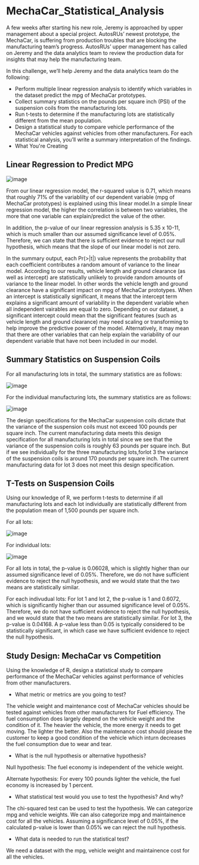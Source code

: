 # MechaCar_Statistical_Analysis

A few weeks after starting his new role, Jeremy is approached by upper management about a special project. AutosRUs’ newest prototype, the MechaCar, is suffering from production troubles that are blocking the manufacturing team’s progress. AutosRUs’ upper management has called on Jeremy and the data analytics team to review the production data for insights that may help the manufacturing team.

In this challenge, we’ll help Jeremy and the data analytics team do the following:

* Perform multiple linear regression analysis to identify which variables in the dataset predict the mpg of MechaCar prototypes.
* Collect summary statistics on the pounds per square inch (PSI) of the suspension coils from the manufacturing lots.
* Run t-tests to determine if the manufacturing lots are statistically different from the mean population.
* Design a statistical study to compare vehicle performance of the MechaCar vehicles against vehicles from other manufacturers. For each statistical analysis, you’ll write a summary interpretation of the findings.
* What You're Creating

## Linear Regression to Predict MPG

![image](https://user-images.githubusercontent.com/111020934/202953301-65d57559-9c49-466f-887a-4b188ff7c10c.png)

From our linear regression model, the r-squared value is 0.71, which means that roughly 71% of the variablilty of our dependent variable (mpg of MechaCar prototypes) is explained using this linear model.In a simple linear regression model, the higher the correlation is between two variables, the more that one variable can explain/predict the value of the other.

In addition, the p-value of our linear regression analysis is 5.35 x 10-11, which is much smaller than our assumed significance level of 0.05%. Therefore, we can state that there is sufficient evidence to reject our null hypothesis, which means that the slope of our linear model is not zero.

In the summary output, each Pr(>|t|) value represents the probability that each coefficient contributes a random amount of variance to the linear model. According to our results, vehicle length and ground clearance (as well as intercept) are statistically unlikely to provide random amounts of variance to the linear model. In other words the vehicle length and ground clearance have a significant impact on mpg of MechaCar prototypes. When an intercept is statistically significant, it means that the intercept term explains a significant amount of variability in the dependent variable when all independent vairables are equal to zero. Depending on our dataset, a significant intercept could mean that the significant features (such as vehicle length and ground clearance) may need scaling or transforming to help improve the predictive power of the model. Alternatively, it may mean that there are other variables that can help explain the variability of our dependent variable that have not been included in our model.

## Summary Statistics on Suspension Coils

For all manufacturing lots in total, the summary statistics are as follows:

![image](https://user-images.githubusercontent.com/111020934/202956258-1d7565c4-d810-4205-950e-295aec1a62e0.png)


For the individual manufacturing lots, the summary statistics are as follows:

![image](https://user-images.githubusercontent.com/111020934/202956428-21a33a37-b4dd-410f-97e6-5ebc1482b96c.png)

The design specifications for the MechaCar suspension coils dictate that the variance of the suspension coils must not exceed 100 pounds per square inch.
The current manufacturing data meets this design specification for all manufacturing lots in total since we see that the variance of the suspension coils is roughly 63 pounds per square inch.
But if we see individually for the three manufacturing lots,forlot 3 the variance of the suspension coils is around 170 pounds per square inch. The current manufacturing data for lot 3 does not meet this design specification.

## T-Tests on Suspension Coils

Using our knowledge of R, we perform t-tests to determine if all manufacturing lots and each lot individually are statistically different from the population mean of 1,500 pounds per square inch.

For all lots:

![image](https://user-images.githubusercontent.com/111020934/202987397-9f6201e3-57bc-45f3-a708-7ac6d5b2c838.png)


For individual lots:

![image](https://user-images.githubusercontent.com/111020934/202987593-096294e8-114c-453f-a0c9-6126ba149fac.png)

For all lots in total, the p-value is 0.06028, which is slightly higher than our assumed significance level of 0.05%. Therefore, we do not have sufficient evidence to reject the null hypothesis, and we would state that the two means are statistically similar.

For each indivudual lots:
For lot 1 and lot 2, the p-value is 1 and 0.6072, which is significantly higher than our assumed significance level of 0.05%. Therefore, we do not have sufficient evidence to reject the null hypothesis, and we would state that the two means are statistically similar.
For lot 3, the p-value is 0.04168. A p-value less than 0.05 is typically considered to be statistically significant, in which case we have sufficient evidence to reject the null hypothesis.

## Study Design: MechaCar vs Competition

Using the knowledge of R, design a statistical study to compare performance of the MechaCar vehicles against performance of vehicles from other manufacturers.

* What metric or metrics are you going to test?
 
The vehicle weight and maintenance cost of MechaCar vehicles should be tested against vehicles from other manufacturers for Fuel efficiency. The fuel consumption does largely depend on the vehicle weight and the condition of it.
The heavier the vehicle, the more energy it needs to get moving. The lighter the better.
Also the maintenance cost should please the customer to keep a good condition of the vehicle which inturn decreases the fuel consumption due to wear and tear.

* What is the null hypothesis or alternative hypothesis?

Null hypothesis: The fuel economy is independent of the vehicle weight.

Alternate hypothesis: For every 100 pounds lighter the vehicle, the fuel economy is increased by 1 percent.

* What statistical test would you use to test the hypothesis? And why?

The chi-squared test can be used to test the hypothesis. We can categorize mpg and vehicle weights. We can also categorize mpg and maintainence cost for all the vehicles.
Assuming a significance level of 0.05%, if the calculated p-value is lower than 0.05% we can reject the null hypothesis.

* What data is needed to run the statistical test?

We need a dataset with the mpg, vehicle weight and maintainence cost for all the vehicles.
